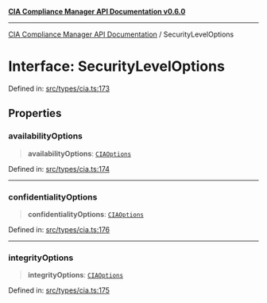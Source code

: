 [**CIA Compliance Manager API Documentation v0.6.0**](../README.md)

***

[CIA Compliance Manager API Documentation](../globals.md) / SecurityLevelOptions

# Interface: SecurityLevelOptions

Defined in: [src/types/cia.ts:173](https://github.com/Hack23/cia-compliance-manager/blob/main/src/types/cia.ts#L173)

## Properties

### availabilityOptions

> **availabilityOptions**: [`CIAOptions`](CIAOptions.md)

Defined in: [src/types/cia.ts:174](https://github.com/Hack23/cia-compliance-manager/blob/main/src/types/cia.ts#L174)

***

### confidentialityOptions

> **confidentialityOptions**: [`CIAOptions`](CIAOptions.md)

Defined in: [src/types/cia.ts:176](https://github.com/Hack23/cia-compliance-manager/blob/main/src/types/cia.ts#L176)

***

### integrityOptions

> **integrityOptions**: [`CIAOptions`](CIAOptions.md)

Defined in: [src/types/cia.ts:175](https://github.com/Hack23/cia-compliance-manager/blob/main/src/types/cia.ts#L175)
